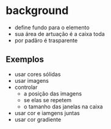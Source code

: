 # background

- define fundo para o elemento
- sua área de artuação é a caixa toda
- por padãro é trasparente

## Exemplos
- usar cores sólidas
- usar imagens
- controlar
    - a posição das imagens
    - se elas se repetem
    - o tamanho das janelas na caixa
- usar cor e iamgens juntas
- usar cor gradiente



